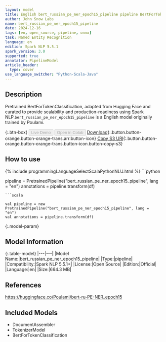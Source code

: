 ```yaml
---
layout: model
title: English bert_russian_pe_ner_epoch15_pipeline pipeline BertForTokenClassification from Poulami
author: John Snow Labs
name: bert_russian_pe_ner_epoch15_pipeline
date: 2024-12-16
tags: [en, open_source, pipeline, onnx]
task: Named Entity Recognition
language: en
edition: Spark NLP 5.5.1
spark_version: 3.0
supported: true
annotator: PipelineModel
article_header:
  type: cover
use_language_switcher: "Python-Scala-Java"
---
```


## Description

Pretrained BertForTokenClassification, adapted from Hugging Face and curated to provide scalability and production-readiness using Spark NLP.`bert_russian_pe_ner_epoch15_pipeline` is a English model originally trained by Poulami.

{:.btn-box}
<button class="button button-orange" disabled>Live Demo</button>
<button class="button button-orange" disabled>Open in Colab</button>
[Download](https://s3.amazonaws.com/auxdata.johnsnowlabs.com/public/models/bert_russian_pe_ner_epoch15_pipeline_en_5.5.1_3.0_1734336920562.zip){:.button.button-orange.button-orange-trans.arr.button-icon}
[Copy S3 URI](s3://auxdata.johnsnowlabs.com/public/models/bert_russian_pe_ner_epoch15_pipeline_en_5.5.1_3.0_1734336920562.zip){:.button.button-orange.button-orange-trans.button-icon.button-copy-s3}

## How to use



<div class="tabs-box" markdown="1">
{% include programmingLanguageSelectScalaPythonNLU.html %}
```python

pipeline = PretrainedPipeline("bert_russian_pe_ner_epoch15_pipeline", lang = "en")
annotations =  pipeline.transform(df)   

```
```scala

val pipeline = new PretrainedPipeline("bert_russian_pe_ner_epoch15_pipeline", lang = "en")
val annotations = pipeline.transform(df)

```
</div>

{:.model-param}
## Model Information

{:.table-model}
|---|---|
|Model Name:|bert_russian_pe_ner_epoch15_pipeline|
|Type:|pipeline|
|Compatibility:|Spark NLP 5.5.1+|
|License:|Open Source|
|Edition:|Official|
|Language:|en|
|Size:|664.3 MB|

## References

https://huggingface.co/Poulami/bert-ru-PE-NER_epoch15

## Included Models

- DocumentAssembler
- TokenizerModel
- BertForTokenClassification